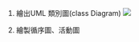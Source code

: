 1. 繪出UML 類別圖(class Diagram)
![](https://user-images.githubusercontent.com/113968282/200559213-b1e0e578-f482-4521-a9c6-2af62eded3bd.png)






2. 繪製循序圖、活動圖
